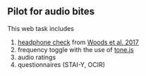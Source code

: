 ## Pilot for audio bites

This web task includes

1. [headphone check](https://github.com/mcdermottLab/HeadphoneCheck) from [Woods et al. 2017](http://mcdermottlab.mit.edu/papers/Woods_etal_2017_headphone_screening.pdf)
2. frequency toggle with the use of [tone.js](https://tonejs.github.io/)
3. audio ratings
4. questionnaires (STAI-Y, OCIR)
